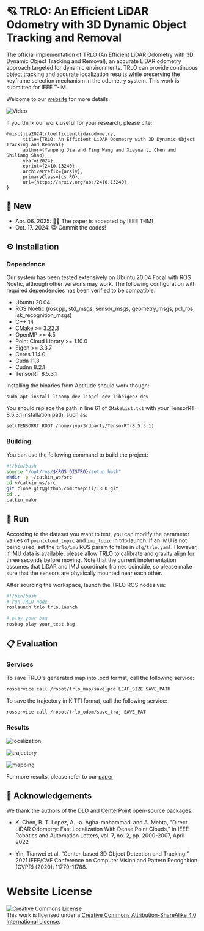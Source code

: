 # :cupid: TRLO: An Efficient LiDAR Odometry with 3D Dynamic Object Tracking and Removal

The official implementation of TRLO (An Efficient LiDAR Odometry with 3D Dynamic Object Tracking and Removal), an accurate LiDAR odometry approach targeted for dynamic environments. TRLO can provide continuous object tracking and accurate localization results while preserving the keyframe selection mechanism in the odometry system. This work is submitted for IEEE T-IM.

Welcome to our [website](https://yaepiii.github.io/TRLO/) for more details.

![Video](./web/resources/TRLO.gif)

If you think our work useful for your research, please cite:

```
@misc{jia2024trloefficientlidarodometry,
      title={TRLO: An Efficient LiDAR Odometry with 3D Dynamic Object Tracking and Removal}, 
      author={Yanpeng Jia and Ting Wang and Xieyuanli Chen and Shiliang Shao},
      year={2024},
      eprint={2410.13240},
      archivePrefix={arXiv},
      primaryClass={cs.RO},
      url={https://arxiv.org/abs/2410.13240}, 
}
```

## :mega: New

- Apr. 06. 2025: :tada::tada: The paper is accepted by IEEE T-IM!
- Oct. 17. 2024: :smiley_cat: Commit the codes!

## :gear: Installation

### Dependence

Our system has been tested extensively on Ubuntu 20.04 Focal with ROS Noetic, although other versions may work. The following configuration with required dependencies has been verified to be compatible:

- Ubuntu 20.04
- ROS Noetic (roscpp, std_msgs, sensor_msgs, geometry_msgs, pcl_ros, jsk_recognition_msgs)
- C++ 14
- CMake >= 3.22.3
- OpenMP >= 4.5
- Point Cloud Library >= 1.10.0
- Eigen >= 3.3.7
- Ceres 1.14.0
- Cuda 11.3
- Cudnn 8.2.1
- TensorRT 8.5.3.1

Installing the binaries from Aptitude should work though:

```
sudo apt install libomp-dev libpcl-dev libeigen3-dev 
```

You should replace the path in line 61 of `CMakeList.txt` with your TensorRT-8.5.3.1 installation path, such as:

```
set(TENSORRT_ROOT /home/jyp/3rdparty/TensorRT-8.5.3.1)
```

### Building

You can use the following command to build the project:

```bash
#!/bin/bash
source "/opt/ros/${ROS_DISTRO}/setup.bash"
mkdir -p ~/catkin_ws/src
cd ~/catkin_ws/src
git clone git@github.com:Yaepiii/TRLO.git
cd ..
catkin_make
```

## :running: Run

According to the dataset you want to test, you can modify the parameter values of `pointcloud_topic` and `imu_topic` in trlo.launch. If an IMU is not being used, set the `trlo/imu` ROS param to false in `cfg/trlo.yaml`. However, if IMU data is available, please allow TRLO to calibrate and gravity align for three seconds before moving. Note that the current implementation assumes that LiDAR and IMU coordinate frames coincide, so please make sure that the sensors are physically mounted near each other.

After sourcing the workspace, launch the TRLO ROS nodes via:

```bash
#!/bin/bash
# run TRLO node
roslaunch trlo trlo.launch

# play your bag
rosbag play your_test.bag
```

## :clipboard: Evaluation

### Services

To save TRLO's generated map into .pcd format, call the following service:

```bash
rosservice call /robot/trlo_map/save_pcd LEAF_SIZE SAVE_PATH
```

To save the trajectory in KITTI format, call the following service:

```bash
rosservice call /robot/trlo_odom/save_traj SAVE_PAT
```

### Results

![localization](./web/resources/localization.png)

![trajectory](./web/resources/trajectory.png)

![mapping](./web/resources/mapping.png)

For more results, please refer to our [paper](https://arxiv.org/abs/2410.13240)

## :rose: Acknowledgements

We thank the authors of the [DLO](https://github.com/vectr-ucla/direct_lidar_odometry) and [CenterPoint](https://github.com/tianweiy/CenterPoint) open-source packages:

- K. Chen, B. T. Lopez, A. -a. Agha-mohammadi and A. Mehta, "Direct LiDAR Odometry: Fast Localization With Dense Point Clouds," in IEEE Robotics and Automation Letters, vol. 7, no. 2, pp. 2000-2007, April 2022

- Yin, Tianwei et al. “Center-based 3D Object Detection and Tracking.” 2021 IEEE/CVF Conference on Computer Vision and Pattern Recognition (CVPR) (2020): 11779-11788.



# Website License
<a rel="license" href="http://creativecommons.org/licenses/by-sa/4.0/"><img alt="Creative Commons License" style="border-width:0" src="https://i.creativecommons.org/l/by-sa/4.0/88x31.png" /></a><br />This work is licensed under a <a rel="license" href="http://creativecommons.org/licenses/by-sa/4.0/">Creative Commons Attribution-ShareAlike 4.0 International License</a>.
